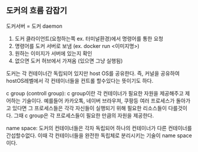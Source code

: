 ## 도커의 흐름 감잡기
도커서버 = 도커 daemon

1. 도커 클라이언트(요청하는쪽 ex. 터미널환경)에서 명령어를 통한 요청
2. 명령어를 도커 서버로 보냄 (ex. docker run <이미지명>)
3. 원하는 이미지가 서버에 있는지 확인
4. 없으면 도커 허브에서 가져옴 (있으면 그냥 실행됨)


도커는 각 컨테이너간 독립되어 있지만 host OS를 공유한다. 즉, 커널을 공유하여 hostOS레벨에서 각 컨테이너들을 컨트롤 할수있다는 뜻이기도 하다. 

c group (controll group): c group이란 각 컨테이너가 필요한 자원을 제공해주고 제어하는 기술이다. 예를들어 카카오톡, 네이버 브라우져, 쿠팡등 여러 프로세스가 돌아가고 있다면 그 프로세스들은 각각 자신들이 실행되기 위해 필요한 리소스들이 다를것이다. 그때 c group은 각 프로세스들이 필요한 만큼의 자원을 제공한다.

name space: 도커의 컨테이너들은 각자 독립되어 하나의 컨테이너가 다른 컨테이너를 간섭할수없다. 이때 각 컨테이너들을 완전한 독립체로 분리시키는 기술이 name space이다.
